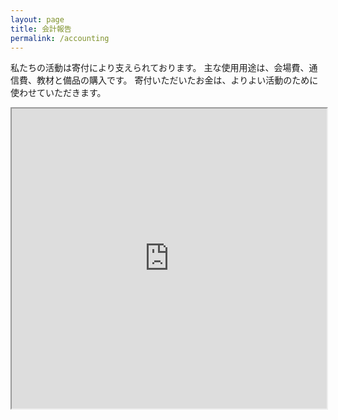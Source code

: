 ```yaml
---
layout: page
title: 会計報告
permalink: /accounting
---
```


私たちの活動は寄付により支えられております。
主な使用用途は、会場費、通信費、教材と備品の購入です。
寄付いただいたお金は、よりよい活動のために使わせていただきます。

<iframe src="https://docs.google.com/spreadsheets/d/e/2PACX-1vSzpg-iCUegEjDX_ziOQllZlR92eeMPH99rxkDUIR9yAbXZIDUJiF90Wce7CeqQPTqrRriNzVq8kxN-/pubhtml?gid=0&amp;single=true&amp;widget=true&amp;headers=false" width="100%" height="480"></iframe>
